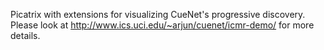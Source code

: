 Picatrix with extensions for visualizing CueNet's progressive discovery. Please look at 
http://www.ics.uci.edu/~arjun/cuenet/icmr-demo/ for more details.

